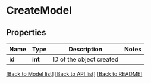 # CreateModel

## Properties
Name | Type | Description | Notes
------------ | ------------- | ------------- | -------------
**id** | **int** | ID of the object created | 

[[Back to Model list]](../README.md#documentation-for-models) [[Back to API list]](../README.md#documentation-for-api-endpoints) [[Back to README]](../README.md)


